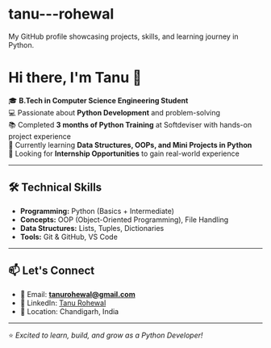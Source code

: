 # tanu---rohewal
My GitHub profile showcasing projects, skills, and learning journey in Python.
<br>
# Hi there, I'm Tanu 👋  

🎓 **B.Tech in Computer Science Engineering Student**  
💻 Passionate about **Python Development** and problem-solving  
📚 Completed **3 months of Python Training** at Softdeviser with hands-on project experience  
🌱 Currently learning **Data Structures, OOPs, and Mini Projects in Python**  
🚀 Looking for **Internship Opportunities** to gain real-world experience  

---

## 🛠️ Technical Skills  

- **Programming:** Python (Basics + Intermediate)  
- **Concepts:** OOP (Object-Oriented Programming), File Handling  
- **Data Structures:** Lists, Tuples, Dictionaries  
- **Tools:** Git & GitHub, VS Code

---

## 📫 Let's Connect  

- 📧 Email: **tanurohewal@gmail.com**  
- 🔗 LinkedIn: [Tanu Rohewal](https://www.linkedin.com/in/tanu-rohewal-1b6645375)  
- 📍 Location: Chandigarh, India  

---

⭐ _Excited to learn, build, and grow as a Python Developer!_

